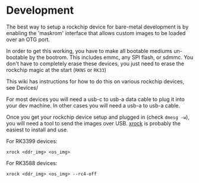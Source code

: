 # Development
The best way to setup a rockchip device for bare-metal development is by enabling the 'maskrom' interface that allows custom images to be loaded
over an OTG port.

In order to get this working, you have to make all bootable mediums un-bootable by the bootrom. This includes emmc, any SPI flash, or
sdmmc. You don't have to completely erase these devices, you just need to erase the rockchip magic at the start (`RKNS` or `RK33`)

This wiki has instructions for how to do this on various rockchip devices, see Devices/

For most devices you will need a usb-c to usb-a data cable to plug it into your dev machine. In other cases you will need a usb-a to usb-a
cable.

Once you get your rockchip device setup and plugged in (check `dmesg -w`), you will need a tool to send the images over USB.
[xrock](https://github.com/xboot/xrock) is probably the easiest to install and use.

For RK3399 devices:
```
xrock <ddr_img> <os_img>
```
For RK3588 devices:
```
xrock <ddr_img> <os_img> --rc4-off
```
